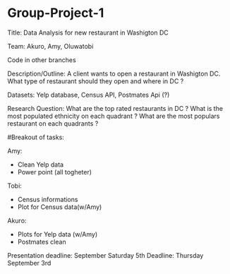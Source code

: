 # Group-Project-1

Title: Data Analysis for new restaurant in Washigton DC 


Team: Akuro, Amy, Oluwatobi

Code in other branches 


Description/Outline:  A client wants to open a restaurant in Washigton DC. What type of restaurant should they open and where in DC ? 


Datasets: Yelp database, Census API, Postmates Api (?) 


Research Question: What are the top rated restaurants in DC ? What is the most populated ethnicity on each quadrant ? 
What are the most populars restaurant on each quadrants ?


#Breakout of tasks: 

Amy:
- Clean Yelp data 
- Power point (all togheter)


Tobi:
- Census informations
- Plot for Census data(w/Amy)

Akuro: 
- Plots for Yelp data (w/Amy)
- Postmates clean





Presentation deadline: September Saturday 5th
Deadline: Thursday September 3rd 
